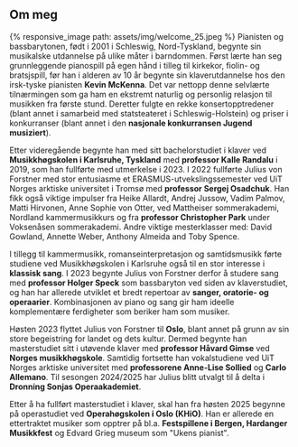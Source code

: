 ## Om meg
{% responsive_image path: assets/img/welcome_25.jpeg %}
Pianisten og bassbarytonen, født i 2001 i Schleswig, Nord-Tyskland, begynte sin musikalske utdannelse på ulike måter i
barndommen.
Først lærte han seg grunnleggende pianospill på egen hånd i tilleg til kirkekor, fiolin- og bratsjspill,
før han i alderen av 10 år begynte sin klaverutdannelse hos den irsk-tyske pianisten **Kevin McKenna**.
Det var nettopp denne selvlærte tilnærmingen som ga ham en ekstremt naturlig og personlig relasjon til musikken
fra første stund.
Deretter fulgte en rekke konsertopptredener (blant annet i samarbeid med statsteateret i Schleswig-Holstein)
og priser i konkurranser (blant annet i den **nasjonale konkurransen Jugend musiziert**).

Etter videregående begynte han med sitt bachelorstudiet i klaver ved **Musikkhøgskolen i Karlsruhe, Tyskland**
med **professor Kalle Randalu** i 2019, som han fullførte med utmerkelse i 2023.
I 2022 fullførte Julius von Forstner med stor entusiasme et ERASMUS-utvekslingssemester ved UiT Norges arktiske
universitet i Tromsø med **professor Sergej Osadchuk**.
Han fikk også viktige impulser fra Heike Allardt, Andrej Jussow, Vadim Palmov, Matti Hirvonen, Anne Sophie von Otter,
ved Mattheiser sommerakademi, Nordland kammermusikkurs og fra **professor Christopher Park** under
Voksenåsen sommerakademi. Andre viktige mesterklasser med: David Gowland, Annette Weber, Anthony Almeida and Toby Spence.



I tillegg til kammermusikk, romanseinterpretasjon og samtidsmusikk førte studiene ved Musikkhøgskolen i Karlsruhe
også til en stor interesse i **klassisk sang**.
I 2023 begynte Julius von Forstner derfor å studere sang med **professor Holger Speck** som bassbaryton ved siden av
klaverstudiet, og han har allerede utviklet et bredt repertoar av **sanger, oratorie- og operaarier**.
Kombinasjonen av piano og sang gir ham ideelle komplementære ferdigheter som beriker ham som musiker.

Høsten 2023 flyttet Julius von Forstner til **Oslo**, blant annet på grunn av sin store begeistring for landet og dets
kultur.
Dermed begynte han masterstudiet sitt i utøvende klaver med **professor Håvard Gimse** ved **Norges musikkhøgskole**.
Samtidig fortsette han vokalstudiene ved UiT Norges arktiske universitet med **professorene Anne-Lise Sollied** og
**Carlo Allemano**. Til sesongen 2024/2025 har Julius blitt utvalgt til å delta i **Dronning Sonjas Operaakademiet**.

Etter å ha fullført masterstudiet i klaver, skal han fra høsten 2025 begynne på operastudiet ved **Operahøgskolen i Oslo (KHiO)**. Han er allerede 
en ettertraktet musiker som opptrer på bl.a. **Festspillene i Bergen, Hardanger Musikkfest** og Edvard Grieg museum som "Ukens pianist".